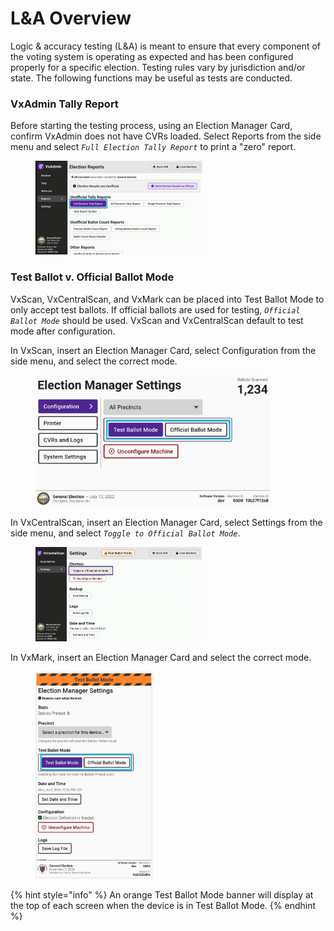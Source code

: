 # L\&A Overview

Logic & accuracy testing (L\&A) is meant to ensure that every component of the voting system is operating as expected and has been configured properly for a specific election. Testing rules vary by jurisdiction and/or state. The following functions may be useful as tests are conducted.

### VxAdmin Tally Report&#x20;

Before starting the testing process, using an Election Manager Card, confirm VxAdmin does not have CVRs loaded. Select Reports from the side menu and select _`Full Election Tally Report`_ to print a "zero" report.

<figure><img src="../user-manual/.gitbook/assets/image (905).png" alt="" width="267"><figcaption></figcaption></figure>

### Test Ballot v. Official Ballot Mode&#x20;

VxScan, VxCentralScan, and VxMark can be placed into Test Ballot Mode to only accept test ballots. If official ballots are used for testing, _`Official Ballot Mode`_ should be used. VxScan and VxCentralScan default to test mode after configuration.

In VxScan, insert an Election Manager Card, select Configuration from the side menu, and select the correct mode.&#x20;

<figure><img src="../user-manual/.gitbook/assets/image (15).png" alt="" width="375"><figcaption></figcaption></figure>

In VxCentralScan, insert an Election Manager Card, select Settings from the side menu, and select  _`Toggle to Official Ballot Mode`_.&#x20;

<figure><img src="../user-manual/.gitbook/assets/image (907).png" alt="" width="266"><figcaption></figcaption></figure>

In VxMark, insert an Election Manager Card and select the correct mode.

<figure><img src="../user-manual/.gitbook/assets/image (16).png" alt="" width="188"><figcaption></figcaption></figure>

{% hint style="info" %}
An orange Test Ballot Mode banner will display at the top of each screen when the device is in Test Ballot Mode.&#x20;
{% endhint %}

